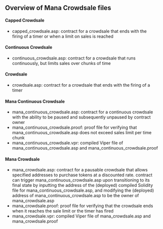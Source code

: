## Overview of Mana Crowdsale files
#### Capped Crowdsale
* capped_crowdsale.asp: contract for a crowdsale that ends with the firing of a timer or when a limit on sales is reached
#### Continuous Crowdsale
* continuous_crowdsale.asp: contract for a crowdsale that runs continuously, but limits sales over chunks of time
#### Crowdsale
* crowdsale.asp: contract for a crowdsale that ends with the firing of a timer
#### Mana Continuous Crowdsale
* mana_continuous_crowdsale.asp: contract for a continuous crowdsale with the ability to be paused and subsequently unpaused by contract owner
* mana_continuous_crowdsale.proof: proof file for verifying that mana_continuous_crowdsale.asp does not exceed sales limit per time chunk
* mana_continuous_crowdsale.vpr: compiled Viper file of mana_continuous_crowdsale.asp and mana_continuous_crowdsale.proof
#### Mana Crowdsale
* mana_crowdsale.asp: contract for a pausable crowdsale that allows specified addresses to purchase tokens at a discounted rate. contract can trigger mana_continuous_crowdsale.asp upon transitioning to its final state by inputting the address of the (deployed) compiled Solidity file for mana_continuous_crowdsale.asp, and modifying the (deployed) address of mana_continuous_crowdsale.asp to be the owner of mana_crowdsale.asp
* mana_crowdsale.proof: proof file for verifying that the crowdsale ends when it reaches the sale limit or the timer has fired
* mana_crowdsale.vpr: compiled Viper file of mana_crowdsale.asp and mana_crowdsale.proof
